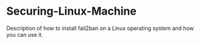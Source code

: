 # Securing-Linux-Machine
Description of how to install fail2ban on a Linux operating system and how you can use it. 
